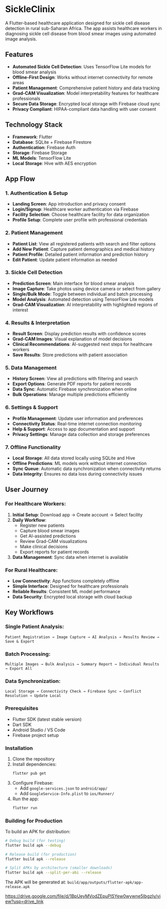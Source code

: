 # SickleClinix

A Flutter-based healthcare application designed for sickle cell disease detection in rural sub-Saharan Africa. The app assists healthcare workers in diagnosing sickle cell disease from blood smear images using automated image analysis.

## Features

- **Automated Sickle Cell Detection**: Uses TensorFlow Lite models for blood smear analysis
- **Offline-First Design**: Works without internet connectivity for remote areas
- **Patient Management**: Comprehensive patient history and data tracking
- **Grad-CAM Visualization**: Model interpretability features for healthcare professionals
- **Secure Data Storage**: Encrypted local storage with Firebase cloud sync
- **Privacy Compliant**: HIPAA-compliant data handling with user consent

## Technology Stack

- **Framework**: Flutter
- **Database**: SQLite + Firebase Firestore
- **Authentication**: Firebase Auth
- **Storage**: Firebase Storage
- **ML Models**: TensorFlow Lite
- **Local Storage**: Hive with AES encryption

## App Flow

### 1. Authentication & Setup

- **Landing Screen**: App introduction and privacy consent
- **Login/Signup**: Healthcare worker authentication via Firebase
- **Facility Selection**: Choose healthcare facility for data organization
- **Profile Setup**: Complete user profile with professional credentials

### 2. Patient Management

- **Patient List**: View all registered patients with search and filter options
- **Add New Patient**: Capture patient demographics and medical history
- **Patient Profile**: Detailed patient information and prediction history
- **Edit Patient**: Update patient information as needed

### 3. Sickle Cell Detection

- **Prediction Screen**: Main interface for blood smear analysis
- **Image Capture**: Take photos using device camera or select from gallery
- **Single/Bulk Mode**: Toggle between individual and batch processing
- **Model Analysis**: Automated detection using TensorFlow Lite models
- **Grad-CAM Visualization**: AI interpretability with highlighted regions of interest

### 4. Results & Interpretation

- **Result Screen**: Display prediction results with confidence scores
- **Grad-CAM Images**: Visual explanation of model decisions
- **Clinical Recommendations**: AI-suggested next steps for healthcare workers
- **Save Results**: Store predictions with patient association

### 5. Data Management

- **History Screen**: View all predictions with filtering and search
- **Export Options**: Generate PDF reports for patient records
- **Data Sync**: Automatic Firebase synchronization when online
- **Bulk Operations**: Manage multiple predictions efficiently

### 6. Settings & Support

- **Profile Management**: Update user information and preferences
- **Connectivity Status**: Real-time internet connection monitoring
- **Help & Support**: Access to app documentation and support
- **Privacy Settings**: Manage data collection and storage preferences

### 7. Offline Functionality

- **Local Storage**: All data stored locally using SQLite and Hive
- **Offline Predictions**: ML models work without internet connection
- **Sync Queue**: Automatic data synchronization when connectivity returns
- **Data Integrity**: Ensures no data loss during connectivity issues

## User Journey

### For Healthcare Workers:

1. **Initial Setup**: Download app → Create account → Select facility
2. **Daily Workflow**:
   - Register new patients
   - Capture blood smear images
   - Get AI-assisted predictions
   - Review Grad-CAM visualizations
   - Make clinical decisions
   - Export reports for patient records
3. **Data Management**: Sync data when internet is available

### For Rural Healthcare:

- **Low Connectivity**: App functions completely offline
- **Simple Interface**: Designed for healthcare professionals
- **Reliable Results**: Consistent ML model performance
- **Data Security**: Encrypted local storage with cloud backup

## Key Workflows

### Single Patient Analysis:

```
Patient Registration → Image Capture → AI Analysis → Results Review → Save & Export
```

### Batch Processing:

```
Multiple Images → Bulk Analysis → Summary Report → Individual Results → Export All
```

### Data Synchronization:

```
Local Storage → Connectivity Check → Firebase Sync → Conflict Resolution → Update Local
```

### Prerequisites

- Flutter SDK (latest stable version)
- Dart SDK
- Android Studio / VS Code
- Firebase project setup

### Installation

1. Clone the repository
2. Install dependencies:
   ```bash
   flutter pub get
   ```
3. Configure Firebase:
   - Add `google-services.json` to `android/app/`
   - Add `GoogleService-Info.plist` to `ios/Runner/`
4. Run the app:
   ```bash
   flutter run
   ```

### Building for Production

To build an APK for distribution:

```bash
# Debug build (for testing)
flutter build apk --debug

# Release build (for production)
flutter build apk --release

# Split APKs by architecture (smaller downloads)
flutter build apk --split-per-abi --release
```

The APK will be generated at: `build/app/outputs/flutter-apk/app-release.apk`

https://drive.google.com/file/d/1BpUeyMVodZEpuPlSYew0wywne5IbgzIy/view?usp=drive_link
